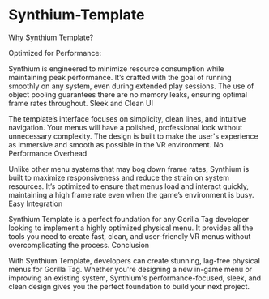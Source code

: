 # Synthium-Template

Why Synthium Template?

Optimized for Performance:

Synthium is engineered to minimize resource consumption while maintaining peak performance. It’s crafted with the goal of running smoothly on any system, even during extended play sessions. The use of object pooling guarantees there are no memory leaks, ensuring optimal frame rates throughout.
Sleek and Clean UI

The template’s interface focuses on simplicity, clean lines, and intuitive navigation. Your menus will have a polished, professional look without unnecessary complexity. The design is built to make the user's experience as immersive and smooth as possible in the VR environment.
No Performance Overhead

Unlike other menu systems that may bog down frame rates, Synthium is built to maximize responsiveness and reduce the strain on system resources. It’s optimized to ensure that menus load and interact quickly, maintaining a high frame rate even when the game’s environment is busy.
Easy Integration

Synthium Template is a perfect foundation for any Gorilla Tag developer looking to implement a highly optimized physical menu. It provides all the tools you need to create fast, clean, and user-friendly VR menus without overcomplicating the process.
Conclusion

With Synthium Template, developers can create stunning, lag-free physical menus for Gorilla Tag. Whether you're designing a new in-game menu or improving an existing system, Synthium's performance-focused, sleek, and clean design gives you the perfect foundation to build your next project.
